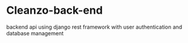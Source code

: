 # Cleanzo-back-end


backend api using django rest framework with user authentication and database management
<br>

